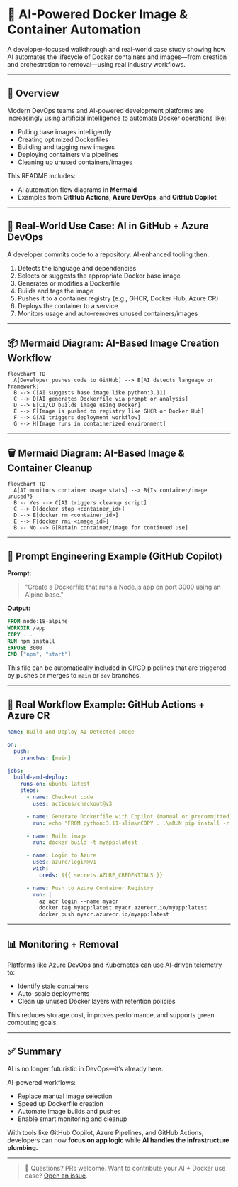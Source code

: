 # 🤖 AI-Powered Docker Image & Container Automation

A developer-focused walkthrough and real-world case study showing how AI automates the lifecycle of Docker containers and images—from creation and orchestration to removal—using real industry workflows.

---

## 📌 Overview

Modern DevOps teams and AI-powered development platforms are increasingly using artificial intelligence to automate Docker operations like:

* Pulling base images intelligently
* Creating optimized Dockerfiles
* Building and tagging new images
* Deploying containers via pipelines
* Cleaning up unused containers/images

This README includes:

* AI automation flow diagrams in **Mermaid**
* Examples from **GitHub Actions**, **Azure DevOps**, and **GitHub Copilot**

---

## 🧠 Real-World Use Case: AI in GitHub + Azure DevOps

A developer commits code to a repository. AI-enhanced tooling then:

1. Detects the language and dependencies
2. Selects or suggests the appropriate Docker base image
3. Generates or modifies a Dockerfile
4. Builds and tags the image
5. Pushes it to a container registry (e.g., GHCR, Docker Hub, Azure CR)
6. Deploys the container to a service
7. Monitors usage and auto-removes unused containers/images

---

## 📦 Mermaid Diagram: AI-Based Image Creation Workflow

```mermaid
flowchart TD
  A[Developer pushes code to GitHub] --> B[AI detects language or framework]
  B --> C[AI suggests base image like python:3.11]
  C --> D[AI generates Dockerfile via prompt or analysis]
  D --> E[CI/CD builds image using Docker]
  E --> F[Image is pushed to registry like GHCR or Docker Hub]
  F --> G[AI triggers deployment workflow]
  G --> H[Image runs in containerized environment]
```

---

## 🗑️ Mermaid Diagram: AI-Based Image & Container Cleanup

```mermaid
flowchart TD
  A[AI monitors container usage stats] --> B{Is container/image unused?}
  B -- Yes --> C[AI triggers cleanup script]
  C --> D[docker stop <container_id>]
  D --> E[docker rm <container_id>]
  E --> F[docker rmi <image_id>]
  B -- No --> G[Retain container/image for continued use]
```

---

## 🧪 Prompt Engineering Example (GitHub Copilot)

**Prompt:**

> "Create a Dockerfile that runs a Node.js app on port 3000 using an Alpine base."

**Output:**

```Dockerfile
FROM node:18-alpine
WORKDIR /app
COPY . .
RUN npm install
EXPOSE 3000
CMD ["npm", "start"]
```

This file can be automatically included in CI/CD pipelines that are triggered by pushes or merges to `main` or `dev` branches.

---

## 🔄 Real Workflow Example: GitHub Actions + Azure CR

```yaml
name: Build and Deploy AI-Detected Image

on:
  push:
    branches: [main]

jobs:
  build-and-deploy:
    runs-on: ubuntu-latest
    steps:
      - name: Checkout code
        uses: actions/checkout@v3

      - name: Generate Dockerfile with Copilot (manual or precommitted)
        run: echo "FROM python:3.11-slim\nCOPY . .\nRUN pip install -r requirements.txt\nCMD [\"python\", \"app.py\"]" > Dockerfile

      - name: Build image
        run: docker build -t myapp:latest .

      - name: Login to Azure
        uses: azure/login@v1
        with:
          creds: ${{ secrets.AZURE_CREDENTIALS }}

      - name: Push to Azure Container Registry
        run: |
          az acr login --name myacr
          docker tag myapp:latest myacr.azurecr.io/myapp:latest
          docker push myacr.azurecr.io/myapp:latest
```

---

## 📊 Monitoring + Removal

Platforms like Azure DevOps and Kubernetes can use AI-driven telemetry to:

* Identify stale containers
* Auto-scale deployments
* Clean up unused Docker layers with retention policies

This reduces storage cost, improves performance, and supports green computing goals.

---

## ✅ Summary

AI is no longer futuristic in DevOps—it’s already here.

AI-powered workflows:

* Replace manual image selection
* Speed up Dockerfile creation
* Automate image builds and pushes
* Enable smart monitoring and cleanup

With tools like GitHub Copilot, Azure Pipelines, and GitHub Actions, developers can now **focus on app logic** while **AI handles the infrastructure plumbing.**

---

> 💬 Questions? PRs welcome. Want to contribute your AI + Docker use case? [Open an issue](https://github.com/your-repo/issues).

